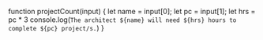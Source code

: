 function projectCount(input) {
    let name = input[0];
    let pc = input[1];
    let hrs = pc * 3
    console.log(`The architect ${name} will need ${hrs} hours to complete ${pc} project/s.`)
}
